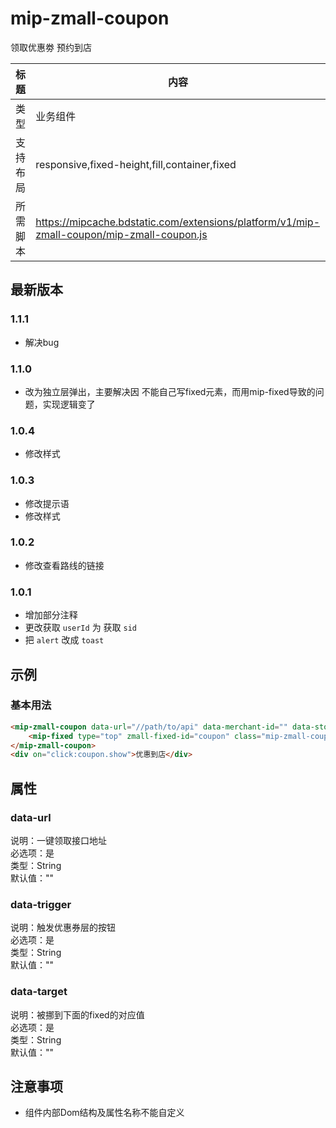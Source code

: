 # mip-zmall-coupon

领取优惠劵 预约到店

标题|内容
----|----
类型|业务组件
支持布局|responsive,fixed-height,fill,container,fixed
所需脚本|https://mipcache.bdstatic.com/extensions/platform/v1/mip-zmall-coupon/mip-zmall-coupon.js

## 最新版本

### 1.1.1

- 解决bug

### 1.1.0

- 改为独立层弹出，主要解决因 不能自己写fixed元素，而用mip-fixed导致的问题，实现逻辑变了

### 1.0.4

- 修改样式

### 1.0.3

- 修改提示语
- 修改样式

### 1.0.2

- 修改查看路线的链接

### 1.0.1

- 增加部分注释
- 更改获取 `userId` 为 获取 `sid`
- 把 `alert` 改成 `toast`

## 示例

### 基本用法
```html
<mip-zmall-coupon data-url="//path/to/api" data-merchant-id="" data-store-id="" data-trigger="click:coupon.show" data-target="coupon">
    <mip-fixed type="top" zmall-fixed-id="coupon" class="mip-zmall-coupon-fixed"></mip-fixed>
</mip-zmall-coupon>
<div on="click:coupon.show">优惠到店</div>
```

## 属性

### data-url

说明：一键领取接口地址    
必选项：是     
类型：String       
默认值：""     

### data-trigger

说明：触发优惠券层的按钮         
必选项：是         
类型：String          
默认值：""      

### data-target

说明：被挪到下面的fixed的对应值             
必选项：是         
类型：String          
默认值：""

## 注意事项
- 组件内部Dom结构及属性名称不能自定义
